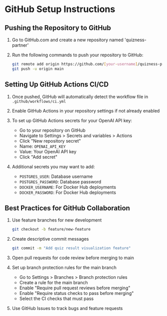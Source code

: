 # GitHub Setup Instructions

## Pushing the Repository to GitHub

1. Go to GitHub.com and create a new repository named 'quizness-partner'

2. Run the following commands to push your repository to GitHub:
   ```bash
   git remote add origin https://github.com/[your-username]/quizness-partner.git
   git push -u origin main
   ```

## Setting Up GitHub Actions CI/CD

1. Once pushed, GitHub will automatically detect the workflow file in `.github/workflows/ci.yml`

2. Enable GitHub Actions in your repository settings if not already enabled

3. To set up GitHub Actions secrets for your OpenAI API key:

   - Go to your repository on GitHub
   - Navigate to Settings > Secrets and variables > Actions
   - Click "New repository secret"
   - Name: `OPENAI_API_KEY`
   - Value: Your OpenAI API key
   - Click "Add secret"

4. Additional secrets you may want to add:
   - `POSTGRES_USER`: Database username
   - `POSTGRES_PASSWORD`: Database password
   - `DOCKER_USERNAME`: For Docker Hub deployments
   - `DOCKER_PASSWORD`: For Docker Hub deployments

## Best Practices for GitHub Collaboration

1. Use feature branches for new development

   ```bash
   git checkout -b feature/new-feature
   ```

2. Create descriptive commit messages

   ```bash
   git commit -m "Add quiz result visualization feature"
   ```

3. Open pull requests for code review before merging to main

4. Set up branch protection rules for the main branch

   - Go to Settings > Branches > Branch protection rules
   - Create a rule for the main branch
   - Enable "Require pull request reviews before merging"
   - Enable "Require status checks to pass before merging"
   - Select the CI checks that must pass

5. Use GitHub Issues to track bugs and feature requests
